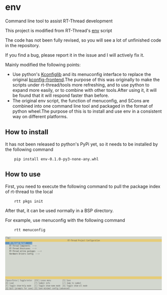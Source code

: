 # env

Command line tool to assist RT-Thread development

This project is modified from RT-Thread's [env](https://github.com/RT-Thread/env) script

The code has not been fully revised, so you will see a lot of unfinished code in the repository.

If you find a bug, please report it in the issue and I will actively fix it.

Mainly modified the following points:

* Use python's [Kconfiglib](https://github.com/ulfalizer/Kconfiglib) and its menuconfig interface to replace the original [kconfig-frontend](http://ymorin.is-a-geek.org/projects/kconfig-frontends).The purpose of this was originally to make the scripts under rt-thread/tools more refreshing, and to use python to expand more easily, or to combine with other tools.After using it, it will be found that it will respond faster than before.
* The original env script, the function of menuconfig, and SCons are combined into one command line tool and packaged in the format of python wheel.The purpose of this is to install and use env in a consistent way on different platforms.

## How to install

It has not been released to python's PyPi yet, so it needs to be installed by the following command

``` shell
    pip install env-0.1.0-py3-none-any.whl
```

## How to use

First, you need to execute the following command to pull the package index of rt-thread to the local

```shell
    rtt pkgs init
```

After that, it can be used normally in a BSP directory.

For example, use menuconfig with the following command

```shell
    rtt menuconfig
```
![menuconfig](doc/menuconfig.png "menuconfig")
